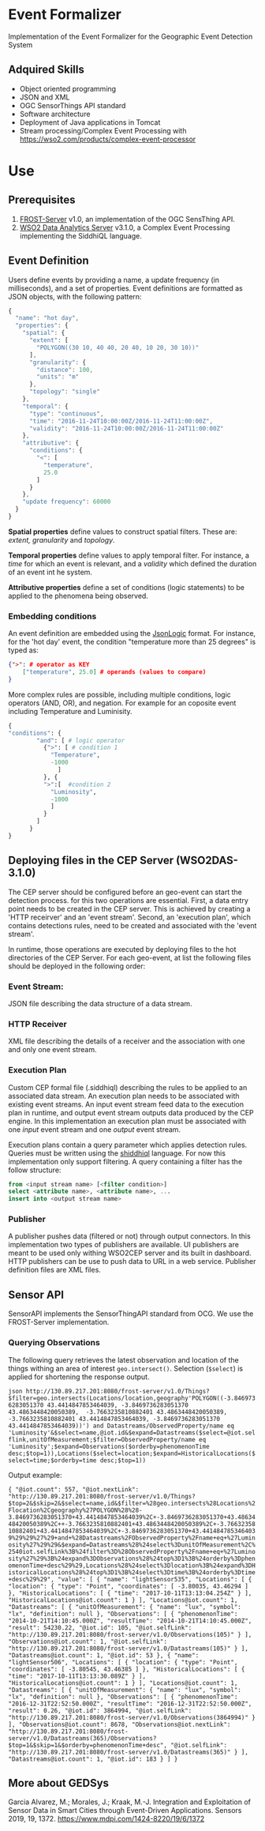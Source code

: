 # Event Formalizer

Implementation of the Event Formalizer for the Geographic Event Detection System

## Adquired Skills

* Object oriented programming
* JSON and XML
* OGC SensorThings API standard
* Software architecture
* Deployment of Java applications in Tomcat
* Stream processing/Complex Event Processing with https://wso2.com/products/complex-event-processor

# Use

## Prerequisites

1. <a href= "https://github.com/FraunhoferIOSB/FROST-Server">FROST-Server</a> v1.0, an implementation of the OGC SensThing API.
  2. <a href= "https://wso2.com/analytics/previous-releases">WSO2 Data Analytics Server</a> v3.1.0, a Complex Event Processing implementing the SiddhiQL language.

## Event Definition
Users define events by providing a name, a update frequency (in milliseconds), and a set of properties. Event definitions are formatted as JSON objects, with the following pattern:

```javascript
{
  "name": "hot day",
  "properties": {
    "spatial": {
      "extent": [
        "POLYGON((30 10, 40 40, 20 40, 10 20, 30 10))"
      ],
      "granularity": {
        "distance": 100,
        "units": "m"
      },
      "topology": "single"
    },
    "temporal": {
      "type": "continuous",
      "time": "2016-11-24T10:00:00Z/2016-11-24T11:00:00Z",
      "validity": "2016-11-24T10:00:00Z/2016-11-24T11:00:00Z"
    },
    "attributive": {
      "conditions": {
        "<": [
          "temperature",
          25.0
        ]
      }
    },
    "update frequency": 60000
  }
}
```


**Spatial properties** define values to construct spatial filters. These are: *extent, granularity* and *topology*.

**Temporal properties** define values to apply temporal filter. For instance, a *time* for which an event is relevant, and a *validity* which defined the duration of an event int he system.

**Attributive properties** define a set of conditions (logic statements) to be applied to the phenomena being observed.

### Embedding conditions
An event definition are embedded using the <a href= "http://jsonlogic.com/">JsonLogic</a> format. For instance, for the 'hot day' event, the condition "temperature more than 25 degrees" is typed as:

``` json
{">": # operator as KEY
    ["temperature", 25.0] # operands (values to compare)
}
```

More complex rules are possible, including multiple conditions, logic operators (AND, OR), and negation. For example for an coposite event including Temperature and Luminisity.

```python
{
"conditions": {
        "and": [ # logic operator
          {">": [ # condition 1
            "Temperature",
            -1000
              ] 
          }, {
          ">":[  #condition 2
            "Luminosity",
            -1000
            ]
          }
        ]
      }
}
```

## Deploying files in the CEP Server (WSO2DAS-3.1.0)

The CEP server should be configured before an geo-event can start the detection process. for this two operations are essential. First, a data entry point needs to be created in the CEP server. This is achieved by creating a 'HTTP receirver' and an 'event stream'. Second, an 'execution plan', which contains detections rules, need to be created and associated with the 'event stream'.

In runtime, those operations are executed by deploying  files to the hot directories of the CEP Server.
For each geo-event, at list the following files should be deployed in the following order:

### Event Stream:

JSON file describing the data structure of a data stream.

### HTTP Receiver
XML file describing the details of a receiver and the association with one and only one event stream.

### Execution Plan
Custom CEP formal file (.siddhiql) describing the rules to be applied to an associated data stream. An execution plan needs to be associated with  existing event streams. An input event stream feed data to the execution plan in runtime, and output event stream outputs data produced by the CEP engine. In this implementation an execution plan must be associated with one *input* event stream and one *output* event stream.

Execution plans contain a query parameter which applies detection rules.
Queries must be written using the <a href=https://docs.wso2.com/display/DAS310/Siddhi+Query+Language>shiddhiql</a> language.  For now this implementation only support filtering. A query containing a filter has the follow structure:

``` sql
from <input stream name> [<filter condition>]
select <attribute name>, <attribute name>, ...
insert into <output stream name>
```

### Publisher
A publisher pushes data (filtered or not) through output connectors. In this implementation two types of publishers are available. UI publishers are meant to be used only withing WSO2CEP server and its built in dashboard. HTTP publishers can be use to push data to URL in a web service. Publisher definition files are XML files.


## Sensor API

SensorAPI implements the SensorThingAPI standard from OCG. We use the FROST-Server implementation.

### Querying Observations

The following query retrieves the latest observation and location of the things withing an area of interest `geo.intersect()`. Selection (`$select`) is applied for shortening the response output.

`json
http://130.89.217.201:8080/frost-server/v1.0/Things?$filter=geo.intersects(Locations/location,geography'POLYGON((-3.8469736283051370 43.4414847853464039, -3.8469736283051370 43.4863448420050389,  -3.7663235810882401 43.4863448420050389, -3.7663235810882401 43.4414847853464039, -3.8469736283051370 43.4414847853464039))') and Datastreams/ObservedProperty/name eq 'Luminosity'&$select=name,@iot.id&$expand=Datastreams($select=@iot.selflink,unitOfMeasurement;$filter=ObservedProperty/name eq 'Luminosity';$expand=Observations($orderby=phenomenonTime desc;$top=1)),Locations($select=location;$expand=HistoricalLocations($select=time;$orderby=time desc;$top=1))`

Output example:

`{
    "@iot.count": 557,
    "@iot.nextLink": "http://130.89.217.201:8080/frost-server/v1.0/Things?$top=2&$skip=2&$select=name,id&$filter=%28geo.intersects%28Locations%2Flocation%2Cgeography%27POLYGON%28%28-3.8469736283051370+43.4414847853464039%2C+-3.8469736283051370+43.4863448420050389%2C++-3.7663235810882401+43.4863448420050389%2C+-3.7663235810882401+43.4414847853464039%2C+-3.8469736283051370+43.4414847853464039%29%29%27%29+and+%28Datastreams%2FObservedProperty%2Fname+eq+%27Luminosity%27%29%29&$expand=Datastreams%28%24select%3DunitOfMeasurement%2C%2540iot.selfLink%3B%24filter%3D%28ObservedProperty%2Fname+eq+%27Luminosity%27%29%3B%24expand%3DObservations%28%24top%3D1%3B%24orderby%3DphenomenonTime+desc%29%29,Locations%28%24select%3Dlocation%3B%24expand%3DHistoricalLocations%28%24top%3D1%3B%24select%3Dtime%3B%24orderby%3Dtime+desc%29%29",
    "value": [
        {
            "name": "lightSensor535",
            "Locations": [
                {
                    "location": {
                        "type": "Point",
                        "coordinates": [
                            -3.80035,
                            43.46294
                        ]
                    },
                    "HistoricalLocations": [
                        {
                            "time": "2017-10-11T13:13:04.254Z"
                        }
                    ],
                    "HistoricalLocations@iot.count": 1
                }
            ],
            "Locations@iot.count": 1,
            "Datastreams": [
                {
                    "unitOfMeasurement": {
                        "name": "lux",
                        "symbol": "lx",
                        "definition": null
                    },
                    "Observations": [
                        {
                            "phenomenonTime": "2014-10-21T14:10:45.000Z",
                            "resultTime": "2014-10-21T14:10:45.000Z",
                            "result": 54230.22,
                            "@iot.id": 105,
                            "@iot.selfLink": "http://130.89.217.201:8080/frost-server/v1.0/Observations(105)"
                        }
                    ],
                    "Observations@iot.count": 1,
                    "@iot.selfLink": "http://130.89.217.201:8080/frost-server/v1.0/Datastreams(105)"
                }
            ],
            "Datastreams@iot.count": 1,
            "@iot.id": 53
        },
        {
            "name": "lightSensor506",
            "Locations": [
                {
                    "location": {
                        "type": "Point",
                        "coordinates": [
                            -3.80545,
                            43.46385
                        ]
                    },
                    "HistoricalLocations": [
                        {
                            "time": "2017-10-11T13:13:30.089Z"
                        }
                    ],
                    "HistoricalLocations@iot.count": 1
                }
            ],
            "Locations@iot.count": 1,
            "Datastreams": [
                {
                    "unitOfMeasurement": {
                        "name": "lux",
                        "symbol": "lx",
                        "definition": null
                    },
                    "Observations": [
                        {
                            "phenomenonTime": "2016-12-31T22:52:50.000Z",
                            "resultTime": "2016-12-31T22:52:50.000Z",
                            "result": 0.26,
                            "@iot.id": 3864994,
                            "@iot.selfLink": "http://130.89.217.201:8080/frost-server/v1.0/Observations(3864994)"
                        }
                    ],
                    "Observations@iot.count": 8678,
                    "Observations@iot.nextLink": "http://130.89.217.201:8080/frost-server/v1.0/Datastreams(365)/Observations?$top=1&$skip=1&$orderby=phenomenonTime+desc",
                    "@iot.selfLink": "http://130.89.217.201:8080/frost-server/v1.0/Datastreams(365)"
                }
            ],
            "Datastreams@iot.count": 1,
            "@iot.id": 183
        }
    ]
}`

## More about GEDSys
Garcia Alvarez, M.; Morales, J.; Kraak, M.-J. Integration and Exploitation of Sensor Data in Smart Cities through Event-Driven Applications. Sensors 2019, 19, 1372. https://www.mdpi.com/1424-8220/19/6/1372
